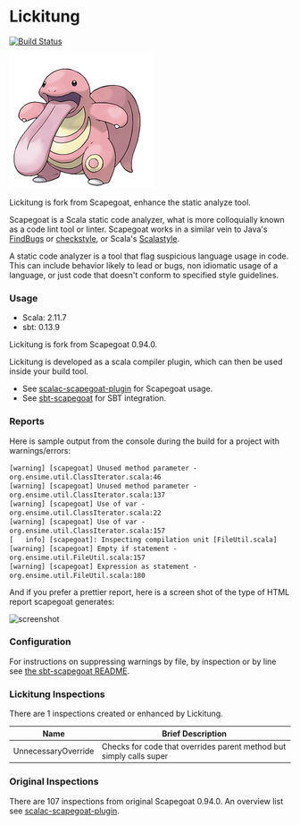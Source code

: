 Lickitung
==========

[![Build Status](https://travis-ci.org/Azard/Lickitung.svg?branch=master)](https://travis-ci.org/Azard/Lickitung)

![lickitung](./lickitung.png)

Lickitung is fork from Scapegoat, enhance the static analyze tool.

Scapegoat is a Scala static code analyzer, what is more colloquially known as a code lint tool or linter. Scapegoat works in a similar vein to Java's [FindBugs](http://findbugs.sourceforge.net/) or [checkstyle](http://checkstyle.sourceforge.net/), or Scala's [Scalastyle](https://github.com/scalastyle/scalastyle).

A static code analyzer is a tool that flag suspicious language usage in code. This can include behavior likely to lead or bugs, non idiomatic usage of a language, or just code that doesn't conform to specified style guidelines.

### Usage

* Scala: 2.11.7
* sbt: 0.13.9

Lickitung is fork from Scapegoat 0.94.0.

Lickitung is developed as a scala compiler plugin, which can then be used inside your build tool.

* See [scalac-scapegoat-plugin](https://github.com/sksamuel/scalac-scapegoat-plugin) for Scapegoat usage.
* See [sbt-scapegoat](https://github.com/sksamuel/sbt-scapegoat) for SBT integration.


### Reports

Here is sample output from the console during the build for a project with warnings/errors:

```
[warning] [scapegoat] Unused method parameter - org.ensime.util.ClassIterator.scala:46
[warning] [scapegoat] Unused method parameter - org.ensime.util.ClassIterator.scala:137
[warning] [scapegoat] Use of var - org.ensime.util.ClassIterator.scala:22
[warning] [scapegoat] Use of var - org.ensime.util.ClassIterator.scala:157
[   info] [scapegoat]: Inspecting compilation unit [FileUtil.scala]
[warning] [scapegoat] Empty if statement - org.ensime.util.FileUtil.scala:157
[warning] [scapegoat] Expression as statement - org.ensime.util.FileUtil.scala:180

```

And if you prefer a prettier report, here is a screen shot of the type of HTML report scapegoat generates:

![screenshot](./screenshot1.png)

### Configuration

For instructions on suppressing warnings by file, by inspection or by line see [the sbt-scapegoat README](https://github.com/sksamuel/sbt-scapegoat).

### Lickitung Inspections

There are 1 inspections created or enhanced by Lickitung.

|Name|Brief Description|
|----|-----------|
| UnnecessaryOverride | Checks for code that overrides parent method but simply calls super |

### Original Inspections

There are 107 inspections from original Scapegoat 0.94.0. An overview list see [scalac-scapegoat-plugin](https://github.com/sksamuel/scalac-scapegoat-plugin).